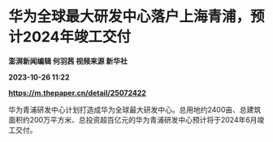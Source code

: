 # 华为全球最大研发中心落户上海青浦，预计2024年竣工交付
**澎湃新闻编辑 何羽茜 视频来源 新华社**

**2023-10-26 11:22**

**https://m.thepaper.cn/detail/25072422**

华为青浦研发中心计划打造成华为全球最大研发中心。总用地约2400亩、总建筑面积约200万平方米、总投资超百亿元的华为青浦研发中心预计将于2024年6月竣工交付。